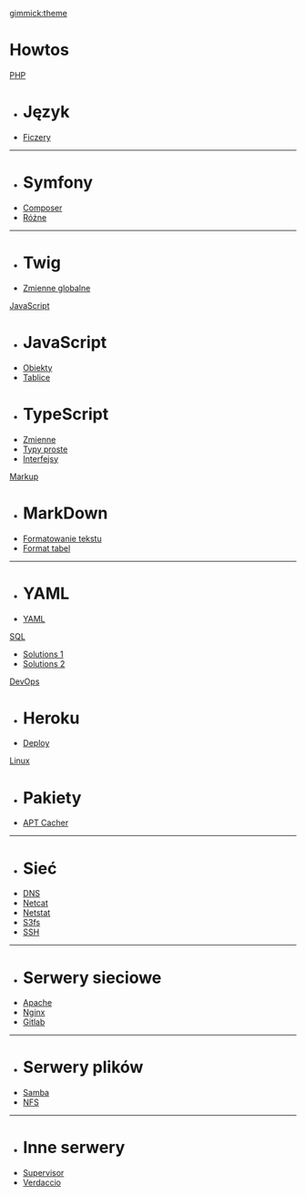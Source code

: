 [gimmick:theme](darkly)
# Howtos

[PHP]()

  * # Język
  * [Ficzery](txt/PHP/Features.md)
  - - - -
  * # Symfony
  * [Composer](txt/Symfony/Composer.md)
  * [Różne](txt/Symfony/Misc.md)
  - - - -
  * # Twig
  * [Zmienne globalne](txt/Symfony/Twig/Zmienne-globalne.md)

[JavaScript]()

  * # JavaScript
  * [Obiekty](txt/Node.js/Obiekty.md)
  * [Tablice](txt/Node.js/Tablice.md)
  * # TypeScript
  * [Zmienne](txt/Node.js/Zmienne.md)
  * [Typy proste](txt/Node.js/Typy-proste.md)
  * [Interfejsy](txt/Node.js/Interfejsy.md)

[Markup]()

  * # MarkDown
  * [Formatowanie tekstu](https://help.github.com/articles/basic-writing-and-formatting-syntax/)
  * [Format tabel](https://help.github.com/articles/organizing-information-with-tables/)
  - - - -
  * # YAML
  * [YAML](txt/yaml.md)

[SQL]()

  * [Solutions 1](txt/SQL/Insert-update.md)
  * [Solutions 2](txt/SQL/Przepisy.md)

[DevOps]()

  * # Heroku
  * [Deploy](txt/Atlas/Uklad-Sloneczny/Sol.md)

[Linux]()

  * # Pakiety
  * [APT Cacher](txt/Linux-server/apt-cacher.md)
  - - - -
  * # Sieć
  * [DNS](txt/Linux-server/dns.md)
  * [Netcat](txt/Linux-server/netcat.md)
  * [Netstat](txt/Linux-server/netstat.md)
  * [S3fs](txt/Linux-server/s3fs.md)
  * [SSH](txt/Linux-server/ssh.md)
  - - - -
  * # Serwery sieciowe
  * [Apache](txt/Linux-server/apache.md)
  * [Nginx](txt/Linux-server/nginx.md)
  * [Gitlab](txt/Linux-server/Gitlab.md)
  - - - -
  * # Serwery plików
  * [Samba](txt/Linux-server/samba.md)
  * [NFS](txt/Linux-server/nfs.md)
  - - - -
  * # Inne serwery
  * [Supervisor](txt/Linux-server/supervisor.md)
  * [Verdaccio](txt/Linux-server/verdaccio.md)

